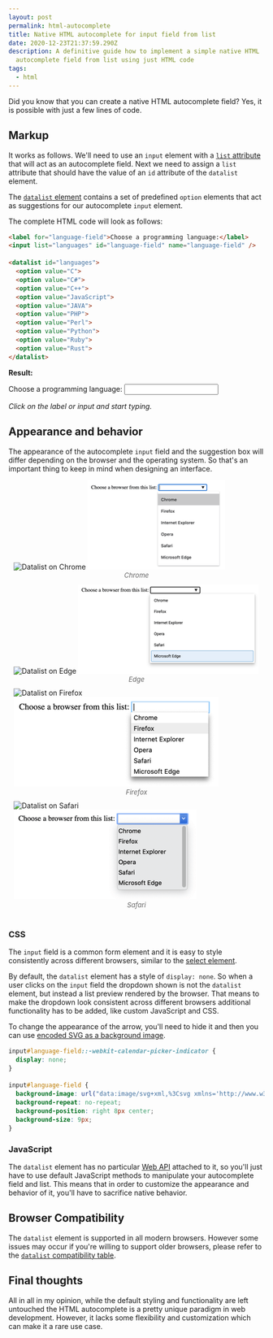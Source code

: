 ```yaml
---
layout: post
permalink: html-autocomplete
title: Native HTML autocomplete for input field from list
date: 2020-12-23T21:37:59.290Z
description: A definitive guide how to implement a simple native HTML
  autocomplete field from list using just HTML code
tags:
  - html
---
```


Did you know that you can create a native HTML autocomplete field? Yes, it is possible with just a few lines of code.

## Markup

It works as follows. We'll need to use an `input` element with a [`list` attribute](https://developer.mozilla.org/en-US/docs/Web/HTML/Element/input#attr-list) that will act as an autocomplete field. Next we need to assign a `list` attribute that should have the value of an `id` attribute of the `datalist` element.

The [`datalist` element](https://developer.mozilla.org/en-US/docs/Web/HTML/Element/datalist) contains a set of predefined `option` elements that act as suggestions for our autocomplete `input` element.

The complete HTML code will look as follows:

```html
<label for="language-field">Choose a programming language:</label>
<input list="languages" id="language-field" name="language-field" />

<datalist id="languages">
  <option value="C">
  <option value="C#">
  <option value="C++">
  <option value="JavaScript">
  <option value="JAVA">
  <option value="PHP">
  <option value="Perl">
  <option value="Python">
  <option value="Ruby">
  <option value="Rust">
</datalist>
```

**Result:**

<p><label for="language-field">Choose a programming language:</label> <input list="languages" id="language-field" name="language-field" /><datalist id="languages"><option value="C"></option><option value="C#"></option><option value="C++"></option><option value="JavaScript"></option><option value="JAVA"></option><option value="PHP"></option><option value="Perl"></option><option value="Python"></option><option value="Ruby"></option><option value="Rust"></option></datalist></p>

*Click on the label or input and start typing.*

## Appearance and behavior

The appearance of the autocomplete `input` field and the suggestion box will differ depending on the browser and the operating system. So that's an important thing to keep in mind when designing an interface.

<style>
  .image-grid {display: flex;justify-content: space-evenly;flex-wrap: wrap;margin: 0 0 30px}
  .image-grid figcaption {font-size: 13px; color: #666; font-style:italic; text-align:center}
  .image-grid figure{margin: 0 10px 10px;flex: 1 0 47%}
</style>

<div class="image-grid">
  <figure>
    <img class="shadow lozad" data-src="/images/html-elements/datalist-chrome.png" alt="Datalist on Chrome">
    <noscript>
      <img class="shadow" src="/images/html-elements/datalist-chrome.png" alt="Datalist on Chrome">
    </noscript>
    <figcaption>Chrome</figcaption>
  </figure>
  <figure>
    <img class="shadow lozad" data-src="/images/html-elements/datalist-edge.png" alt="Datalist on Edge">
    <noscript>
      <img class="shadow" src="/images/html-elements/datalist-edge.png" alt="Datalist on Edge">
    </noscript>
    <figcaption>Edge</figcaption>
  </figure>
  <figure>
    <img class="shadow lozad" data-src="/images/html-elements/datalist-firefox.png" alt="Datalist on Firefox">
    <noscript>
      <img class="shadow" src="/images/html-elements/datalist-firefox.png" alt="Datalist on Firefox">
    </noscript>
    <figcaption>Firefox</figcaption>
  </figure>
  <figure>
    <img class="shadow lozad" data-src="/images/html-elements/datalist-safari.png" alt="Datalist on Safari">
    <noscript>
      <img class="shadow" src="/images/html-elements/datalist-safari.png" alt="Datalist on Safari">
    </noscript>
    <figcaption>Safari</figcaption>
  </figure>
</div>

### CSS

The `input` field is a common form element and it is easy to style consistently across different browsers, similar to the [select element](/how-to-custom-style-select-tag-with-css-only). 

By default, the `datalist` element has a style of `display: none`. So when a user clicks on the `input` field the dropdown shown is not the `datalist` element, but instead a list preview rendered by the browser. That means to make the dropdown look consistent across different browsers additional functionality has to be added, like custom JavaScript and CSS.

To change the appearance of the arrow, you'll need to hide it and then you can use [encoded SVG as a background image](/using-svg-background-image-with-css-code-only).

```css
input#language-field::-webkit-calendar-picker-indicator {
  display: none;
}

input#language-field {  
  background-image: url("data:image/svg+xml,%3Csvg xmlns='http://www.w3.org/2000/svg' width='292.4' height='292.4'%3E%3Cpath fill='%23333' d='M287 69.4a17.6 17.6 0 0 0-13-5.4H18.4c-5 0-9.3 1.8-12.9 5.4A17.6 17.6 0 0 0 0 82.2c0 5 1.8 9.3 5.4 12.9l128 127.9c3.6 3.6 7.8 5.4 12.8 5.4s9.2-1.8 12.8-5.4L287 95c3.5-3.5 5.4-7.8 5.4-12.8 0-5-1.9-9.2-5.5-12.8z'/%3E%3C/svg%3E");
  background-repeat: no-repeat;
  background-position: right 8px center;
  background-size: 9px;
}
```

### JavaScript

The `datalist` element has no particular [Web API](https://developer.mozilla.org/en-US/docs/Web/API/HTMLDataListElement) attached to it, so you'll just have to use default JavaScript methods to manipulate your autocomplete field and list. This means that in order to customize the appearance and behavior of it, you'll have to sacrifice native behavior.

## Browser Compatibility

The `datalist` element is supported in all modern browsers. However some issues may occur if you're willing to support older browsers, please refer to the [`datalist` compatibility table](https://caniuse.com/datalist).

## Final thoughts

All in all in my opinion, while the default styling and functionality are left untouched the HTML autocomplete is a pretty unique paradigm in web development. However, it lacks some flexibility and customization which can make it a rare use case.